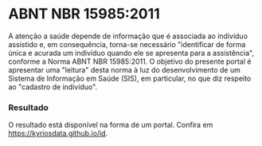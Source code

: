 # ABNT NBR 15985:2011

A atenção a saúde depende de informação que é associada ao indivíduo assistido 
e, em consequência, torna-se necessário "identificar de forma única e acurada um 
indivíduo quando ele se apresenta para a assistência", conforme a Norma ABNT 
NBR 15985:2011. O objetivo do presente portal é apresentar uma "leitura" desta
norma à luz do desenvolvimento de um Sistema de Informação em Saúde (SIS), em
particular, no que diz respeito ao "cadastro de indivíduo".

### Resultado
O resultado está disponível na forma de um portal. 
Confira em https://kyriosdata.github.io/id. 